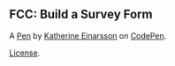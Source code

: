 FCC: Build a Survey Form
------------------------


A [Pen](https://codepen.io/katerinell/pen/abbNmxz) by [Katherine Einarsson](https://codepen.io/katerinell) on [CodePen](https://codepen.io).

[License](https://codepen.io/katerinell/pen/abbNmxz/license).